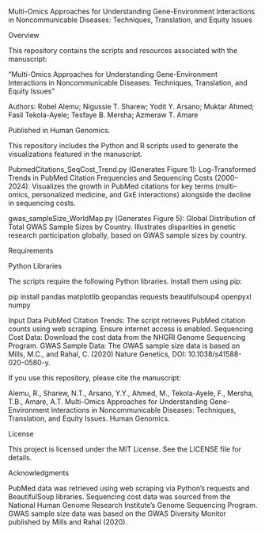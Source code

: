Multi-Omics Approaches for Understanding Gene-Environment Interactions in Noncommunicable Diseases: Techniques, Translation, and Equity Issues

Overview

This repository contains the scripts and resources associated with the manuscript:

“Multi-Omics Approaches for Understanding Gene-Environment Interactions in Noncommunicable Diseases: Techniques, Translation, and Equity Issues”

Authors:
Robel Alemu; Nigussie T. Sharew; Yodit Y. Arsano;
Muktar Ahmed; Fasil Tekola-Ayele; Tesfaye B. Mersha; Azmeraw T. Amare

Published in Human Genomics.

This repository includes the Python and R scripts used to generate the visualizations featured in the manuscript.

PubmedCitations_SeqCost_Trend.py (Generates Figure 1): Log-Transformed Trends in PubMed Citation Frequencies and Sequencing Costs (2000–2024). Visualizes the growth in PubMed citations 
for key terms (multi-omics, personalized medicine, and GxE interactions) alongside the decline in sequencing costs.

gwas_sampleSize_WorldMap.py (Generates Figure 5): Global Distribution of Total GWAS Sample Sizes by Country. Illustrates disparities in genetic research participation globally, based on GWAS sample sizes by country.
	
Requirements

Python Libraries

The scripts require the following Python libraries. Install them using pip:

pip install pandas matplotlib geopandas requests beautifulsoup4 openpyxl numpy

Input Data
PubMed Citation Trends:
The script retrieves PubMed citation counts using web scraping. Ensure internet access is enabled.
Sequencing Cost Data:
Download the cost data from the NHGRI Genome Sequencing Program.
GWAS Sample Data:
The GWAS sample size data is based on Mills, M.C., and Rahal, C. (2020) Nature Genetics, DOI: 10.1038/s41588-020-0580-y.
	
If you use this repository, please cite the manuscript:

Alemu, R., Sharew, N.T., Arsano, Y.Y., Ahmed, M., Tekola-Ayele, F., Mersha, T.B., Amare, A.T.
Multi-Omics Approaches for Understanding Gene-Environment Interactions in Noncommunicable Diseases: Techniques, Translation, and Equity Issues.
Human Genomics.

License

This project is licensed under the MIT License. See the LICENSE file for details.

Acknowledgments

PubMed data was retrieved using web scraping via Python’s requests and BeautifulSoup libraries.
Sequencing cost data was sourced from the National Human Genome Research Institute’s Genome Sequencing Program.
GWAS sample size data was based on the GWAS Diversity Monitor published by Mills and Rahal (2020).